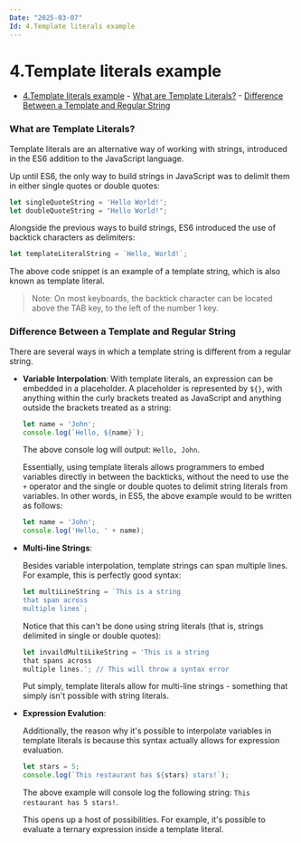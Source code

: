 ```yaml
---
Date: "2025-03-07"
Id: 4.Template literals example
---
```


# 4.Template literals example

<!--toc:start-->

- [4.Template literals example](#4template-literals-example) - [What are Template Literals?](#what-are-template-literals) - [Difference Between a Template and Regular String](#difference-between-a-template-and-regular-string)
<!--toc:end-->

### What are Template Literals?

Template literals are an alternative way of working with strings, introduced in the ES6 addition to the JavaScript language.

Up until ES6, the only way to build strings in JavaScript was to delimit them in either single quotes or double quotes:

```JavaScript
let singleQuoteString = 'Hello World!';
let doubleQuoteString = "Hello World!";
```

Alongside the previous ways to build strings, ES6 introduced the use of backtick characters as delimiters:

```JavaScript
let templateLiteralString = `Hello, World!`;
```

The above code snippet is an example of a template string, which is also known as template literal.

> Note: On most keyboards, the backtick character can be located above the TAB key, to the left of the number 1 key.

### Difference Between a Template and Regular String

There are several ways in which a template string is different from a regular string.

- **Variable Interpolation**:
  With template literals, an expression can be embedded in a placeholder. A placeholder is represented by `${}`, with anything within the curly brackets treated as JavaScript and anything outside the brackets treated as a string:

  ```JavaScript
  let name = 'John';
  console.log(`Hello, ${name}`);
  ```

  The above console log will output: `Hello, John`.

  Essentially, using template literals allows programmers to embed variables directly in between the backticks, without the need to use the `+` operator and the single or double quotes to delimit string literals from variables. In other words, in ES5, the above example would to be written as follows:

  ```JavaScript
  let name = 'John';
  console.log('Hello, ' + name);
  ```

- **Multi-line Strings**:

  Besides variable interpolation, template strings can span multiple lines. For example, this is perfectly good syntax:

  ```JavaScript
  let multiLineString = `This is a string
  that span across
  multiple lines`;
  ```

  Notice that this can't be done using string literals (that is, strings delimited in single or double quotes):

  ```JavaScript
  let invaildMultiLikeString = 'This is a string
  that spans across
  multiple lines.'; // This will throw a syntax error
  ```

  Put simply, template literals allow for multi-line strings - something that simply isn't possible with string literals.

- **Expression Evalution**:

  Additionally, the reason why it's possible to interpolate variables in template literals is because this syntax actually allows for expression evaluation.

  ```JavaScript
  let stars = 5;
  console.log(`This restaurant has ${stars} stars!`);
  ```

  The above example will console log the following string: `This restaurant has 5 stars!`.

  This opens up a host of possibilities. For example, it's possible to evaluate a ternary expression inside a template literal.

